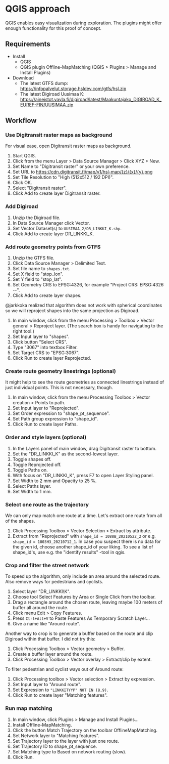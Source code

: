 # QGIS approach

QGIS enables easy visualization during exploration.
The plugins might offer enough functionality for this proof of concept.

## Requirements

- Install
  - QGIS
  - QGIS plugin Offline-MapMatching (QGIS > Plugins > Manage and Install Plugins)
- Download
  - The latest GTFS dump: <https://infopalvelut.storage.hsldev.com/gtfs/hsl.zip>
  - The latest Digiroad Uusimaa K: <https://aineistot.vayla.fi/digiroad/latest/Maakuntajako_DIGIROAD_K_EUREF-FIN/UUSIMAA.zip>

## Workflow

### Use Digitransit raster maps as background

For visual ease, open Digitransit raster maps as background.

1. Start QGIS.
1. Click from the menu Layer > Data Source Manager > Click XYZ > New.
1. Set Name to "Digitransit raster" or your own preference.
1. Set URL to <https://cdn.digitransit.fi/map/v1/hsl-map/{z}/{x}/{y}.png>
1. Set Tile Resolution to "High (512x512 / 192 DPI)".
1. Click OK.
1. Select "Digitransit raster".
1. Click Add to create layer Digitransit raster.

### Add Digiroad

1. Unzip the Digiroad file.
1. In Data Source Manager click Vector.
1. Set Vector Dataset(s) to `UUSIMAA_2/DR_LINKKI_K.shp`.
1. Click Add to create layer DR_LINKKI_K.

### Add route geometry points from GTFS

1. Unzip the GTFS file.
1. Click Data Source Manager > Delimited Text.
1. Set file name to `shapes.txt`.
1. Set X field to "stop_lon".
1. Set Y field to "stop_lat".
1. Set Geometry CRS to EPSG:4326, for example "Project CRS: EPSG:4326 --".
1. Click Add to create layer shapes.

@jarkkoka realized that algorithm does not work with spherical coordinates so we will reproject shapes into the same projection as Digiroad.

1. In main window, click from the menu Processing > Toolbox > Vector general > Reproject layer. (The search box is handy for navigating to the right tool.)
1. Set Input layer to "shapes".
1. Click button "Select CRS".
1. Type "3067" into textbox Filter.
1. Set Target CRS to "EPSG:3067".
1. Click Run to create layer Reprojected.

### Create route geometry linestrings (optional)

It might help to see the route geometries as connected linestrings instead of just individual points.
This is not necessary, though.

1. In main window, click from the menu Processing Toolbox > Vector creation > Points to path.
1. Set Input layer to "Reprojected".
1. Set Order expression to "shape_pt_sequence".
1. Set Path group expression to "shape_id".
1. Click Run to create layer Paths.

### Order and style layers (optional)

1. In the Layers panel of main window, drag Digitransit raster to bottom.
1. Set the "DR_LINKKI_K" as the second-lowest layer.
1. Toggle shapes off.
1. Toggle Reprojected off.
1. Toggle Paths on.
1. With focus on "DR_LINKKI_K", press F7 to open Layer Styling panel.
1. Set Width to 2 mm and Opacity to 25 %.
1. Select Paths layer.
1. Set Width to 1 mm.

### Select one route as the trajectory

We can only map match one route at a time.
Let's extract one route from all of the shapes.

1. Click Processing Toolbox > Vector Selection > Extract by attribute.
1. Extract from "Reprojected" with `shape_id = 1088B_20210522_2` or e.g. `shape_id = 1003H3_20210712_1`. In case you suspect there is no data for the given id, choose another shape_id of your liking. To see a list of shape_id's, use e.g. the "identify results" -tool in qgis.

### Crop and filter the street network

To speed up the algorithm, only include an area around the selected route.
Also remove ways for pedestrians and cyclists.

1. Select layer "DR_LINKKI\K".
1. Choose tool Select Features by Area or Single Click from the toolbar.
1. Drag a rectangle around the chosen route, leaving maybe 100 meters of buffer all around the route.
1. Click menu Edit > Copy Features.
1. Press `Ctrl+Alt+V` to Paste Features As Temporary Scratch Layer...
1. Give a name like "Around route".

Another way to crop is to generate a buffer based on the route and clip Digiroad within that buffer.
I did not try this:

1. Click Processing Toolbox > Vector geometry > Buffer.
1. Create a buffer layer around the route.
1. Click Processing Toolbox > Vector overlay > Extract/clip by extent.

To filter pedestrian and cyclist ways out of Around route:

1. Click Processing toolbox > Vector selection > Extract by expression.
1. Set Input layer to "Around route".
1. Set Expression to `"LINKKITYYP" NOT IN (8,9)`.
1. Click Run to create layer "Matching features".

### Run map matching

1. In main window, click Plugins > Manage and Install Plugins...
1. Install Offline-MapMatching.
1. Click the button Match Trajectory on the toolbar OfflineMapMatching.
1. Set Network layer to "Matching features".
1. Set Trajectory layer to the layer with just one route.
1. Set Trajectory ID to shape_pt_sequence.
1. Set Matching type to Based on network routing (slow).
1. Click Run.
